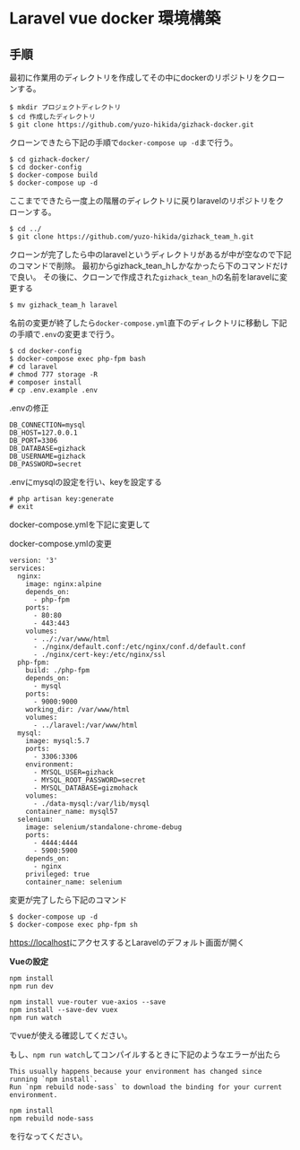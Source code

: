 # **Laravel vue docker 環境構築**

## **手順**
最初に作業用のディレクトリを作成してその中にdockerのリポジトリをクローンする。
```
$ mkdir プロジェクトディレクトリ
$ cd 作成したディレクトリ
$ git clone https://github.com/yuzo-hikida/gizhack-docker.git
```

クローンできたら下記の手順で`docker-compose up -d`まで行う。
```
$ cd gizhack-docker/
$ cd docker-config
$ docker-compose build
$ docker-compose up -d
```

ここまでできたら一度上の階層のディレクトリに戻りlaravelのリポジトリをクローンする。
```
$ cd ../
$ git clone https://github.com/yuzo-hikida/gizhack_team_h.git
```

クローンが完了したら中のlaravelというディレクトリがあるが中が空なので下記のコマンドで削除。
最初からgizhack_tean_hしかなかったら下のコマンドだけで良い。
その後に、クローンで作成された`gizhack_tean_h`の名前をlaravelに変更する

```
$ mv gizhack_team_h laravel
```

名前の変更が終了したら`docker-compose.yml`直下のディレクトリに移動し
下記の手順で`.env`の変更まで行う。
```
$ cd docker-config
$ docker-compose exec php-fpm bash
# cd laravel
# chmod 777 storage -R
# composer install
# cp .env.example .env
```

.envの修正
```
DB_CONNECTION=mysql
DB_HOST=127.0.0.1
DB_PORT=3306
DB_DATABASE=gizhack
DB_USERNAME=gizhack
DB_PASSWORD=secret
```
.envにmysqlの設定を行い、keyを設定する
```
# php artisan key:generate
# exit
```

docker-compose.ymlを下記に変更して 

docker-compose.ymlの変更
```
version: '3'
services:
  nginx:
    image: nginx:alpine
    depends_on:
      - php-fpm
    ports:
      - 80:80
      - 443:443
    volumes:
      - ../:/var/www/html
      - ./nginx/default.conf:/etc/nginx/conf.d/default.conf
      - ./nginx/cert-key:/etc/nginx/ssl
  php-fpm:
    build: ./php-fpm
    depends_on:
      - mysql
    ports:
      - 9000:9000
    working_dir: /var/www/html
    volumes:
      - ../laravel:/var/www/html
  mysql:
    image: mysql:5.7
    ports:
      - 3306:3306
    environment:
      - MYSQL_USER=gizhack
      - MYSQL_ROOT_PASSWORD=secret
      - MYSQL_DATABASE=gizmohack
    volumes:
      - ./data-mysql:/var/lib/mysql
    container_name: mysql57
  selenium:
    image: selenium/standalone-chrome-debug
    ports:
      - 4444:4444
      - 5900:5900
    depends_on:
      - nginx
    privileged: true
    container_name: selenium

```

変更が完了したら下記のコマンド

```
$ docker-compose up -d
$ docker-compose exec php-fpm sh
```
[https://localhost](https://localhost)にアクセスするとLaravelのデフォルト画面が開く

**Vueの設定**

```
npm install
npm run dev
```

```
npm install vue-router vue-axios --save
npm install --save-dev vuex
npm run watch
```

でvueが使える確認してください。

もし、`npm run watch`してコンパイルするときに下記のようなエラーが出たら  

```
This usually happens because your environment has changed since running `npm install`.
Run `npm rebuild node-sass` to download the binding for your current environment.
```

```
npm install
npm rebuild node-sass
```
を行なってください。
